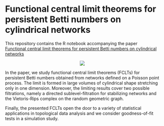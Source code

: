 # Functional central limit theorems for persistent Betti numbers on cylindrical networks
This repository contains the R notebook accompanying the paper [Functional central limit theorems for persistent Betti numbers on cylindrical networks](https://arxiv.org/abs/2003.13490)


<p align="center">
<img src="https://christian-hirsch.github.io/dsf.gif" /></a>
</p>

In the paper, we study functional central limit theorems (FCLTs) for persistent Betti numbers obtained from networks defined on a Poisson point process. The limit is formed in large volumes of cylindrical shape stretching only in one dimension. Moreover, the limiting results cover two possible filtrations, namely a directed sublevel-filtration for stabilizing networks and the Vietoris-Rips complex on the random geometric graph. 

Finally, the presented FCLTs open the door to a variety of statistical applications in topological data analysis and we consider goodness-of-fit tests in a simulation study.
